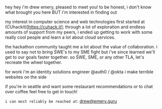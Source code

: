 hey hey
i'm drew emery, pleased to meet you!
to be honest, i don't know what brought you here
BUT i'm interested in finding out

my interest in computer science and web technologies first started at (CUhackit)[https://cuhack.it]; 
through a lot of exploration and endless amounts of support from my peers, i ended up getting to work with 
some really cool people and learn a lot about cloud services.

the hackathon community taught me a lot about the value of collaboration. i used to say not to bring SWE's to
my SME fight but i've since learned we'll get to our goals faster together. so SWE, SME, or any other TLA, let's 
recreate the wheel together.

for work i'm an identity solutions engineer @auth0 / @okta
i make terrible websites on the side

if you're in seattle and want some restaurant recommendations or to chat over coffee feel free to get in touch!

`i can most reliably be reached at`: drew@emery.guru
